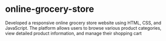 # online-grocery-store
Developed a responsive online grocery store website using HTML, CSS, and JavaScript. The platform allows
users to browse various product categories, view detailed product information, and manage their shopping
cart
